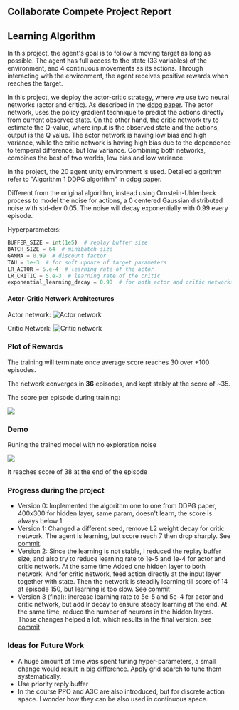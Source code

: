 ## Collaborate Compete Project Report

## Learning Algorithm

In this project, the agent's goal is to follow a moving target as long as possible. The agent has full access to the
state (33 variables) of the environment, and 4 continuous movements as its actions. Through interacting with the
environment, the agent receives positive rewards when reaches the target.

In this project, we deploy the actor-critic strategy, where we use two neural networks (actor and critic). As described
in the [ddpg paper](https://arxiv.org/abs/1509.02971). The actor network, uses the policy gradient technique to predict
the actions directly from current observed state. On the other hand, the critic network try to estimate the Q-value,
where input is the observed state and the actions, output is the Q value. The actor network is having low bias and high
variance, while the critic network is having high bias due to the dependence to temperal difference, but low variance.
Combining both networks, combines the best of two worlds, low bias and low variance.

In the project, the 20 agent unity environment is used. Detailed algorithm refer to "Algorithm 1 DDPG algorithm"
in [ddpg paper](https://arxiv.org/abs/1509.02971).

Different from the original algorithm, instead using Ornstein-Uhlenbeck process to model the noise for actions, a 0
centered Gaussian distributed noise with std-dev 0.05. The noise will decay exponentially with 0.99 every episode.

Hyperparameters:

```python
BUFFER_SIZE = int(1e5)  # replay buffer size
BATCH_SIZE = 64  # minibatch size
GAMMA = 0.99  # discount factor
TAU = 1e-3  # for soft update of target parameters
LR_ACTOR = 5.e-4  # learning rate of the actor
LR_CRITIC = 5.e-3  # learning rate of the critic
exponential_learning_decay = 0.98  # for both actor and critic networks
```

#### Actor-Critic Network Architectures

Actor network:
![Actor network](network_diagrams/actor.png)

Critic Network:
![Critic network](network_diagrams/critic.png)

### Plot of Rewards

The training will terminate once average score reaches 30 over +100 episodes.

The network converges in **36** episodes, and kept stably at the score of ~35.

The score per episode during training:

![](ddpg_score.png)

### Demo

Runing the trained model with no exploration noise

![](result_demo.gif)

It reaches score of 38 at the end of the episode

### Progress during the project
- Version 0: Implemented the algorithm one to one from DDPG paper, 400x300 for hidden layer, same param, doesn't learn, the score is always below 1
- Version 1: Changed a different seed, remove L2 weight decay for critic network. The agent is learning, but score reach 7 then drop
sharply. See [commit](https://github.com/xeonqq/p2_continous_control/blob/51843209594a746ad9d48b38584ec8a29aece396/ddpg_score.png).
- Version 2: Since the learning is not stable, I reduced the replay buffer size, and also try to reduce learning rate to 1e-5 and 1e-4 for actor and critic network. At the same time
 Added one hidden layer to both network. And for critic network, feed action directly at the input layer together with state. Then the 
network is steadily learning till score of 14 at episode 150, but learning is too slow.
See [commit](https://github.com/xeonqq/p2_continous_control/commit/5d5c240d20db83ab6ae75ae614a704b009bd4f9c)
- Version 3 (final): increase learning rate  to 5e-5 and 5e-4 for actor and critic network, but add lr decay to ensure steady learning at the end. At the same time,
reduce the number of neurons in the hidden layers. Those changes helped a lot, which results in the final version. see [commit](https://github.com/xeonqq/p2_continous_control/commit/57086a8ae904760b4f46910f96396d09517d070a)
### Ideas for Future Work

- A huge amount of time was spent tuning hyper-parameters, a small change would result in big difference. Apply grid
  search to tune them systematically.
- Use priority reply buffer
- In the course PPO and A3C are also introduced, but for discrete action space. I wonder how they can be also used in
  continuous space.
